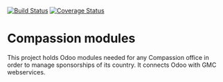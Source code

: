 
[![Build Status](https://travis-ci.org/CompassionCH/compassion-modules.svg?branch=master)](https://travis-ci.org/CompassionCH/compassion-modules)
[![Coverage Status](https://coveralls.io/repos/CompassionCH/compassion-modules/badge.svg)](https://coveralls.io/r/CompassionCH/compassion-modules)

Compassion modules
==================

This project holds Odoo modules needed for any Compassion office in order to manage sponsorships of its country. It connects Odoo with GMC webservices.
